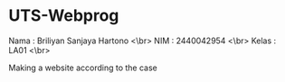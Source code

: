 # UTS-Webprog
Nama   : Briliyan Sanjaya Hartono <\br>
NIM    : 2440042954 <\br>
Kelas  : LA01 <\br>

Making a website according to the case

